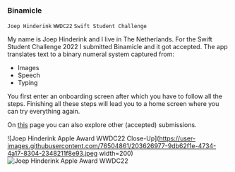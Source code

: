 ### Binamicle

`Joep Hinderink` `WWDC22` `Swift Student Challenge`

My name is Joep Hinderink and I live in The Netherlands. For the Swift Student Challenge 2022 I submitted Binamicle and it got accepted. 
The app translates text to a binary numeral system captured from:
* Images
* Speech
* Typing

You first enter an onboarding screen after which you have to follow all the steps. Finishing all these steps will lead you to a home screen where you can try everything again.

On [this](https://github.com/wwdc/2022) page you can also explore other (accepted) submissions.

![Joep Hinderink Apple Award WWDC22 Close-Up](https://user-images.githubusercontent.com/76504861/203626977-9db62f1e-4734-4a17-8304-2348211f8e93.jpeg width=200)
![Joep Hinderink Apple Award WWDC22](https://user-images.githubusercontent.com/76504861/203626995-534b282d-a60f-4cf8-9700-63f5b8776bd9.jpeg)
